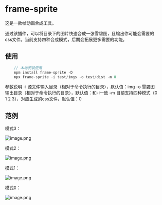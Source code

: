 # frame-sprite

这是一款帧动画合成工具。

通过该插件，可以将目录下的图片快速合成一张雪碧图，且输出你可能会需要的css文件。当前支持四种合成模式，后期会拓展更多需要的功能。

## 使用

```js
    // 本地安装使用
    npm install frame-sprite -D
    npx frame-sprite -i test/imgs -o test/dist -m 0
```
参数说明
-i 源文件输入目录（相对于命令执行的目录），默认值：img
-o 雪碧图输出目录（相对于命令执行的目录），默认值：和-i一致
-m 目前支持四种模式（0 1 2 3），对应生成的css文件，默认值：0

## 范例

模式3：

![image.png](https://yun.dui88.com/tuia/cdn/readme/sprite2-3.png)


模式2：

![image.png](https://yun.dui88.com/tuia/cdn/readme/sprite3-2.png)


模式1：

![image.png](https://yun.dui88.com/tuia/cdn/readme/sprite1-6.png)


模式0：

![image.png](https://yun.dui88.com/tuia/cdn/readme/6_1-small.jpg)


